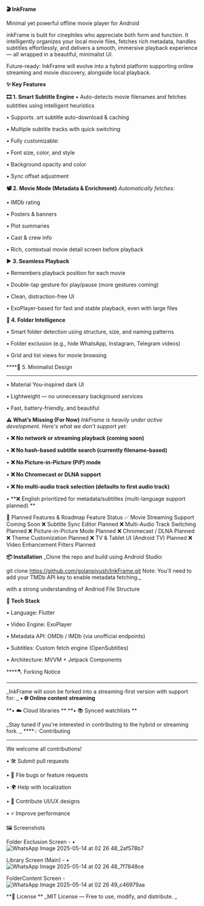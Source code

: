 ****🎬 InkFrame****

Minimal yet powerful offline movie player for Android


inkFrame is built for cinephiles who appreciate both form and function. It intelligently organizes your local movie files, fetches rich metadata, handles subtitles effortlessly, and delivers a smooth, immersive playback experience — all wrapped in a beautiful, minimalist UI.

Future-ready: InkFrame will evolve into a hybrid platform supporting online streaming and movie discovery, alongside local playback.


****✨ Key Features****

**🎞️ 1. Smart Subtitle Engine**
  • Auto-detects movie filenames and fetches subtitles using intelligent heuristics
  
  • Supports .srt subtitle auto-download & caching
  
  • Multiple subtitle tracks with quick switching
  
  • Fully customizable:
  
  • Font size, color, and style
  
  • Background opacity and color
  
  • Sync offset adjustment

**📽️ 2. Movie Mode (Metadata & Enrichment)**
_Automatically fetches:_
  
  • IMDb rating
  
  • Posters & banners
  
  • Plot summaries
  
  • Cast & crew info
  
  • Rich, contextual movie detail screen before playback

****▶️ 3. Seamless Playback****
  
  • Remembers playback position for each movie
  
  • Double-tap gesture for play/pause (more gestures coming)
  
  • Clean, distraction-free UI
  
  • ExoPlayer-based for fast and stable playback, even with large files

****📂 4. Folder Intelligence****

  • Smart folder detection using structure, size, and naming patterns
  
  • Folder exclusion (e.g., hide WhatsApp, Instagram, Telegram videos)
  
  • Grid and list views for movie browsing
  

****🖤 5. Minimalist Design
****
  • Material You-inspired dark UI
  
  • Lightweight — no unnecessary background services
  
  • Fast, battery-friendly, and beautiful

  

****⚠️ What’s Missing (For Now)****
_InkFrame is heavily under active development. Here's what we don’t support yet:_

• **❌ No network or streaming playback (coming soon)**

• **❌ No hash-based subtitle search (currently filename-based)**

• **❌ No Picture-in-Picture (PiP) mode**

• **❌ No Chromecast or DLNA support**

• **❌ No multi-audio track selection (defaults to first audio track)**

• **❌ English prioritized for metadata/subtitles (multi-language support planned)
**

📅 Planned Features & Roadmap
Feature	Status
✅ Movie Streaming Support	Coming Soon
❌ Subtitle Sync Editor	Planned
❌ Multi-Audio Track Switching	Planned
❌ Picture-in-Picture Mode	Planned
❌ Chromecast / DLNA	Planned
❌ Theme Customization	Planned
❌ TV & Tablet UI (Android TV)	Planned
❌ Video Enhancement Filters	Planned

**📦 Installation**
_Clone the repo and build using Android Studio:

git clone https://github.com/golanpiyush/InkFrame.git
Note: You'll need to add your TMDb API key to enable metadata fetching._

with a strong understanding of Andriod File Structure

**🧠 Tech Stack**

• Language: Flutter

• Video Engine: ExoPlayer

• Metadata API: OMDb / IMDb (via unofficial endpoints)

• Subtitles: Custom fetch engine (OpenSubtitles)

• Architecture: MVVM + Jetpack Components

****🪓 Forking Notice
****
_InkFrame will soon be forked into a streaming-first version with support for:
_
**• 🌐 Online content streaming**

**• ☁️ Cloud libraries
**
**• 📚 Synced watchlists
**

_Stay tuned if you're interested in contributing to the hybrid or streaming fork.
_
****💡 Contributing
****
We welcome all contributions!

• 🛠 Submit pull requests

• 🐞 File bugs or feature requests

• 🌍 Help with localization

• 🎨 Contribute UI/UX designs

• ⚡ Improve performance

🖼 Screenshots

Folder Exclusion Screen -
• ![WhatsApp Image 2025-05-14 at 02 26 48_2af578b7](https://github.com/user-attachments/assets/7976e9bb-68df-4716-b011-238d80607d6e)

Library Screen (Main) -
• ![WhatsApp Image 2025-05-14 at 02 26 48_7f7848ce](https://github.com/user-attachments/assets/0b009484-22f9-49f8-a566-8ebac1dc1053)

FolderContent Screen - 
![WhatsApp Image 2025-05-14 at 02 26 49_c46979aa](https://github.com/user-attachments/assets/9fef6e39-4794-4c66-85de-009afa3d1307)



**📄 License
**
_MIT License — Free to use, modify, and distribute.
_
